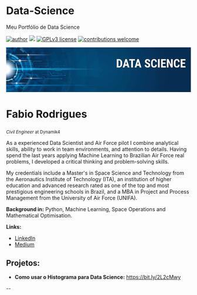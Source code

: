 # Data-Science

Meu Portfólio de Data Science


[![author](https://img.shields.io/badge/author-fabiodotcom-red.svg)](https://www.linkedin.com/in/f-rodrigues) [![](https://img.shields.io/badge/python-3.7+-blue.svg)](https://www.python.org/downloads/release/python-365/) [![GPLv3 license](https://img.shields.io/badge/License-GPLv3-blue.svg)](http://perso.crans.org/besson/LICENSE.html) [![contributions welcome](https://img.shields.io/badge/contributions-welcome-brightgreen.svg?style=flat)](https://github.com/fabiodotcom/Data-Science/issues)

<p align="center">
  <img src="banner.png" >
</p>

# Fabio Rodrigues
<sub>*Civil Engineer* at Dynamik4</sub>

As a experienced Data Scientist and Air Force pilot I combine analytical skills, ability to work in team environments, and attention to details. Having spend the last years applying Machine Learning to Brazilian Air Force real problems, I developed a critical thinking and problem-solving skills.

My credentials include a Master's in Space Science and Technology from the Aeronautics Institute of Technology (ITA), an institution of higher education and advanced research rated as one of the top and most prestigious engineering schools in Brazil, and a MBA in Project and Process Management from the University of Air Force (UNIFA).

**Background in:** Python, Machine Learning, Space Operations and Mathematical Optimisation.

**Links:**
* [LinkedIn](https://www.linkedin.com/in/f-rodrigues/)
* [Medium](https://medium.com/@fabio_rodrigues)


## Projetos:

* **Como usar o Histograma para Data Science:** https://bit.ly/2L2cMwy

--
